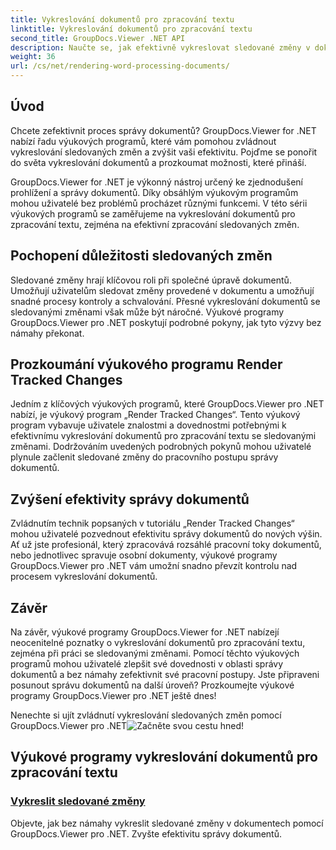 ```yaml
---
title: Vykreslování dokumentů pro zpracování textu
linktitle: Vykreslování dokumentů pro zpracování textu
second_title: GroupDocs.Viewer .NET API
description: Naučte se, jak efektivně vykreslovat sledované změny v dokumentech pro zpracování textu pomocí GroupDocs.Viewer for .NET. Zvyšte své dovednosti v oblasti správy dokumentů.
weight: 36
url: /cs/net/rendering-word-processing-documents/
---
```


## Úvod

Chcete zefektivnit proces správy dokumentů? GroupDocs.Viewer for .NET nabízí řadu výukových programů, které vám pomohou zvládnout vykreslování sledovaných změn a zvýšit vaši efektivitu. Pojďme se ponořit do světa vykreslování dokumentů a prozkoumat možnosti, které přináší.

GroupDocs.Viewer for .NET je výkonný nástroj určený ke zjednodušení prohlížení a správy dokumentů. Díky obsáhlým výukovým programům mohou uživatelé bez problémů procházet různými funkcemi. V této sérii výukových programů se zaměřujeme na vykreslování dokumentů pro zpracování textu, zejména na efektivní zpracování sledovaných změn.

## Pochopení důležitosti sledovaných změn

Sledované změny hrají klíčovou roli při společné úpravě dokumentů. Umožňují uživatelům sledovat změny provedené v dokumentu a umožňují snadné procesy kontroly a schvalování. Přesné vykreslování dokumentů se sledovanými změnami však může být náročné. Výukové programy GroupDocs.Viewer pro .NET poskytují podrobné pokyny, jak tyto výzvy bez námahy překonat.

## Prozkoumání výukového programu Render Tracked Changes

Jedním z klíčových výukových programů, které GroupDocs.Viewer pro .NET nabízí, je výukový program „Render Tracked Changes“. Tento výukový program vybavuje uživatele znalostmi a dovednostmi potřebnými k efektivnímu vykreslování dokumentů pro zpracování textu se sledovanými změnami. Dodržováním uvedených podrobných pokynů mohou uživatelé plynule začlenit sledované změny do pracovního postupu správy dokumentů.

## Zvýšení efektivity správy dokumentů

Zvládnutím technik popsaných v tutoriálu „Render Tracked Changes“ mohou uživatelé pozvednout efektivitu správy dokumentů do nových výšin. Ať už jste profesionál, který zpracovává rozsáhlé pracovní toky dokumentů, nebo jednotlivec spravuje osobní dokumenty, výukové programy GroupDocs.Viewer pro .NET vám umožní snadno převzít kontrolu nad procesem vykreslování dokumentů.

## Závěr

Na závěr, výukové programy GroupDocs.Viewer for .NET nabízejí neocenitelné poznatky o vykreslování dokumentů pro zpracování textu, zejména při práci se sledovanými změnami. Pomocí těchto výukových programů mohou uživatelé zlepšit své dovednosti v oblasti správy dokumentů a bez námahy zefektivnit své pracovní postupy. Jste připraveni posunout správu dokumentů na další úroveň? Prozkoumejte výukové programy GroupDocs.Viewer pro .NET ještě dnes!

 Nenechte si ujít zvládnutí vykreslování sledovaných změn pomocí GroupDocs.Viewer pro .NET![Začněte svou cestu hned!](./render-tracked-changes/)
## Výukové programy vykreslování dokumentů pro zpracování textu
### [Vykreslit sledované změny](./render-tracked-changes/)
Objevte, jak bez námahy vykreslit sledované změny v dokumentech pomocí GroupDocs.Viewer pro .NET. Zvyšte efektivitu správy dokumentů.